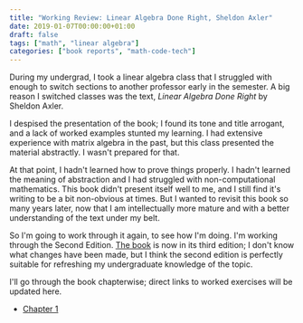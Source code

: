 ```yaml
---
title: "Working Review: Linear Algebra Done Right, Sheldon Axler"
date: 2019-01-07T00:00:00+01:00
draft: false
tags: ["math", "linear algebra"]
categories: ["book reports", "math-code-tech"]
---
```


During my undergrad, I took a linear algebra class that I struggled with enough to switch sections to another professor early in the semester. A big reason I switched classes was the text, _Linear Algebra Done Right_ by Sheldon Axler.

<!--more-->

I despised the presentation of the book; I found its tone and title arrogant, and a lack of worked examples stunted my learning. I had extensive experience with matrix algebra in the past, but this class presented the material abstractly. I wasn't prepared for that.

At that point, I hadn't learned how to prove things properly. I hadn't learned the meaning of abstraction and I had struggled with non-computational mathematics. This book didn't present itself well to me, and I still find it's writing to be a bit non-obvious at times. But I wanted to revisit this book so many years later, now that I am intellectually more mature and with a better understanding of the text under my belt.

So I'm going to work through it again, to see how I'm doing. I'm working through the Second Edition. [The book](https://www.amazon.com/Linear-Algebra-Right-Undergraduate-Mathematics/dp/0387982582) is now in its third edition; I don't know what changes have been made, but I think the second edition is perfectly suitable for refreshing my undergraduate knowledge of the topic.

I'll go through the book chapterwise; direct links to worked exercises will be updated here.

- [Chapter 1](/post/linear-algebra-done-right-chapter-1/)
